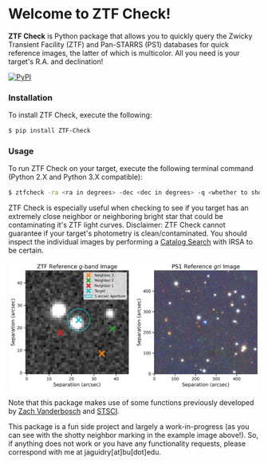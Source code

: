 # Welcome to ZTF Check!

**ZTF Check** is Python package that allows you to quickly query the Zwicky Transient Facility (ZTF) and Pan-STARRS (PS1) databases for quick reference images, the latter of which is multicolor. All you need is your target's R.A. and declination!

[![PyPI](https://img.shields.io/pypi/v/ZTF-Check.svg)](https://pypi.org/project/ZTF-Check/)

### Installation  

To install ZTF Check, execute the following:
```bash
$ pip install ZTF-Check
```

### Usage  

To run ZTF Check on your target, execute the following terminal command (Python 2.X and Python 3.X compatible):   
```bash
$ ztfcheck -ra <ra in degrees> -dec <dec in degrees> -q <whether to show Pan-STARRS query results>
```  

ZTF Check is especially useful when checking to see if you target has an extremely close neighbor or neighboring bright star that could be contaminating it's ZTF light curves. Disclaimer: ZTF Check cannot guarantee if your target's photometry is clean/contaminated. You should inspect the individual images by performing a [Catalog Search](https://irsa.ipac.caltech.edu/Missions/ztf.html) with IRSA to be certain. 

![Example ZTF Check result](ztfj0139+5245_example.png)


Note that this package makes use of some functions previously developed by [Zach Vanderbosch](https://github.com/zvanderbosch) and [STSCI](http://ps1images.stsci.edu/ps1_dr2_api.html).

This package is a fun side project and largely a work-in-progress (as you can see with the shotty neighbor marking in the example image above!). So, if anything does not work or you have any functionality requests, please correspond with me at jaguidry[at]bu[dot]edu.
